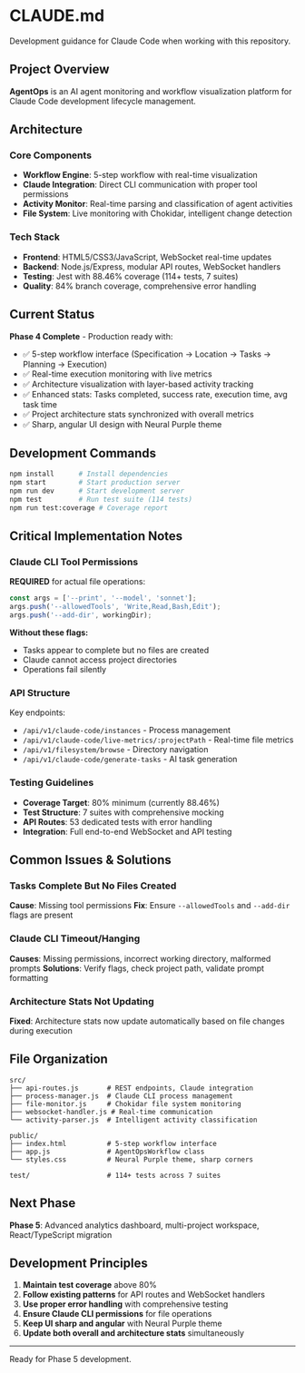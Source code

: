 # CLAUDE.md

Development guidance for Claude Code when working with this repository.

## Project Overview

**AgentOps** is an AI agent monitoring and workflow visualization platform for Claude Code development lifecycle management.

## Architecture

### Core Components
- **Workflow Engine**: 5-step workflow with real-time visualization
- **Claude Integration**: Direct CLI communication with proper tool permissions  
- **Activity Monitor**: Real-time parsing and classification of agent activities
- **File System**: Live monitoring with Chokidar, intelligent change detection

### Tech Stack
- **Frontend**: HTML5/CSS3/JavaScript, WebSocket real-time updates
- **Backend**: Node.js/Express, modular API routes, WebSocket handlers
- **Testing**: Jest with 88.46% coverage (114+ tests, 7 suites)
- **Quality**: 84% branch coverage, comprehensive error handling

## Current Status

**Phase 4 Complete** - Production ready with:
- ✅ 5-step workflow interface (Specification → Location → Tasks → Planning → Execution)
- ✅ Real-time execution monitoring with live metrics
- ✅ Architecture visualization with layer-based activity tracking
- ✅ Enhanced stats: Tasks completed, success rate, execution time, avg task time
- ✅ Project architecture stats synchronized with overall metrics
- ✅ Sharp, angular UI design with Neural Purple theme

## Development Commands

```bash
npm install      # Install dependencies
npm start        # Start production server
npm run dev      # Start development server
npm test         # Run test suite (114 tests)
npm run test:coverage # Coverage report
```

## Critical Implementation Notes

### Claude CLI Tool Permissions
**REQUIRED** for actual file operations:
```javascript
const args = ['--print', '--model', 'sonnet'];
args.push('--allowedTools', 'Write,Read,Bash,Edit');
args.push('--add-dir', workingDir);
```

**Without these flags:**
- Tasks appear to complete but no files are created
- Claude cannot access project directories
- Operations fail silently

### API Structure
Key endpoints:
- `/api/v1/claude-code/instances` - Process management
- `/api/v1/claude-code/live-metrics/:projectPath` - Real-time file metrics
- `/api/v1/filesystem/browse` - Directory navigation
- `/api/v1/claude-code/generate-tasks` - AI task generation

### Testing Guidelines
- **Coverage Target**: 80% minimum (currently 88.46%)
- **Test Structure**: 7 suites with comprehensive mocking
- **API Routes**: 53 dedicated tests with error handling
- **Integration**: Full end-to-end WebSocket and API testing

## Common Issues & Solutions

### Tasks Complete But No Files Created
**Cause**: Missing tool permissions
**Fix**: Ensure `--allowedTools` and `--add-dir` flags are present

### Claude CLI Timeout/Hanging  
**Causes**: Missing permissions, incorrect working directory, malformed prompts
**Solutions**: Verify flags, check project path, validate prompt formatting

### Architecture Stats Not Updating
**Fixed**: Architecture stats now update automatically based on file changes during execution

## File Organization

```
src/
├── api-routes.js       # REST endpoints, Claude integration
├── process-manager.js  # Claude CLI process management  
├── file-monitor.js     # Chokidar file system monitoring
├── websocket-handler.js # Real-time communication
└── activity-parser.js  # Intelligent activity classification

public/
├── index.html          # 5-step workflow interface
├── app.js              # AgentOpsWorkflow class
└── styles.css          # Neural Purple theme, sharp corners

test/                   # 114+ tests across 7 suites
```

## Next Phase

**Phase 5**: Advanced analytics dashboard, multi-project workspace, React/TypeScript migration

## Development Principles

1. **Maintain test coverage** above 80%
2. **Follow existing patterns** for API routes and WebSocket handlers  
3. **Use proper error handling** with comprehensive testing
4. **Ensure Claude CLI permissions** for file operations
5. **Keep UI sharp and angular** with Neural Purple theme
6. **Update both overall and architecture stats** simultaneously

---

Ready for Phase 5 development.
